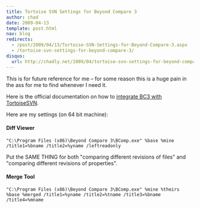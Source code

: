 ```yaml
---
title: Tortoise SVN Settings for Beyond Compare 3
author: chad
date: 2009-04-13
template: post.html
nav: blog
redirects:
  - /post/2009/04/13/Tortoise-SVN-Settings-for-Beyond-Compare-3.aspx
  - /tortoise-svn-settings-for-beyond-compare-3/
disqus: 
  url: http://chadly.net/2009/04/tortoise-svn-settings-for-beyond-compare-3/
---
```


This is for future reference for me – for some reason this is a huge pain in the ass for me to find whenever I need it.

Here is the official documentation on how to [integrate BC3 with TortoiseSVN](http://www.scootersoftware.com/support.php?c=kb_vcs.php).

Here are my settings (on 64 bit machine):

#### Diff Viewer
    "C:\Program Files (x86)\Beyond Compare 3\BComp.exe" %base %mine /title1=%bname /title2=%yname /leftreadonly

Put the SAME THING for both "comparing different revisions of files" and "comparing different revisions of properties".

#### Merge Tool
    "C:\Program Files (x86)\Beyond Compare 3\BComp.exe" %mine %theirs %base %merged /title1=%yname /title2=%tname /title3=%bname /title4=%mname